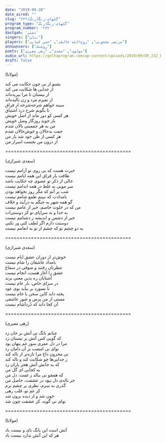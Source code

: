 ```yaml
---
date: "2019-09-28"
date_aired: ""
slug: "گلهای-رنگارنگ/۲۳۲"
program_type: "گلهای-رنگارنگ"
program_number: '۲۳۲'
dastgah: 'دشتی'
singers: ["بنان"]
players: ["مرتضی محجوبی", "روح‌الله خالقی", "حسن کسایی"]
announcers: ["روشنک"]
poets: ["مولوی", "سعدی", "رهی معیری"]
audio_url: https://golhaprogram.com/wp-content/uploads/2019/09/GR_232_Banan.mp3
draft: false
---
```


(مولانا)  

بشنو از نی چون حکایت می كند  
از جدایی ها شکایت می كند  
از نیستان تا مرا ببریده‌اند  
از نفیرم مرد و زن نالیده‌اند  
سینه خواهم شرحه‌شرحه از فراق  
تا بگویم شرح درد اشتیاق  
هر کسی کو دور ماند از اصل خویش  
باز جوید روزگار وصل خویش  
من به هر جمعیتی نالان شدم  
جفت بدحالان و خوش‌حالان شدم  
هر کسی از ظن خود شد یار من  
از درون من نجست اسرار من  

============================================  

(سعدی شیرازی)  

خبرت هست كه بی روی تو آرامم نیست  
طاقت بار فراق این همه ایامم نیست  
خالی از ذكر تو عضوی چه حکایت باشد  
سر مویی به غلط در همه اندامم نیست  
شب بر آنم که مگر روز نخواهد بودن  
بامدادت که نبینم طمع شامم نیست  
گو همه شهر به جنگم به درآیند و خلاف  
من که در خلوت خاصم، خبر از عامم نیست  
به خدا و به سراپای تو کز دوستی‌ات  
خبر از دشمن و اندیشه ز دشنامم نیست  
دوستت دارم اگر لطف کنی ور نکنی  
به دو چشم تو که چشم از تو به انعامم نیست  

============================================  

(سعدی شیرازی)  

خوش‌تر از دوران عشق ایام نیست  
بامداد عاشقان را شام نیست  
مطربان رفتند و صوفی در سماع  
عشق را آغاز هست، انجام نیست  
آشنایان ره بدین معنی برند  
در سرای خاص، بار عام نیست  
تا نسوزد بر نیاید بوی عود  
پخته داند کاین سخن با خام نیست  
مستی از من پرس و شور عاشقی  
آن کجا داند که دُردآشام نیست  

============================================  

(رهی معیری)  

چنانم بانگ نی آتش بر جان زد  
که گویی کس آتش بر نیستان زد  
مرا در دل عمری سوز غم پنهان بود  
نوای نی امشب بر آن دامان زد  
نی محزون داغ مرا تازه‌تر از ناله کند  
ز جدایی‌ها چو شکایت کند و ناله کند  
که به جانش آتش هجر یاران زد  
به کجایی ای گل من  
که همچو نی بنالد ز غمت، دل من  
جز ناله‌ی دل نبوَد در عشقت، حاصل من  
گذری به سرم، نظری بر چشم ترم  
کز غم تو، قلب رهی  
خون شد و از دیده برون شد  
نوای نی گوید، کز عشقت چون شد  

============================================  

(مولانا)  

آتش است این بانگ نای و نیست باد  
هر كه این آتش ندارد نیست باد  
